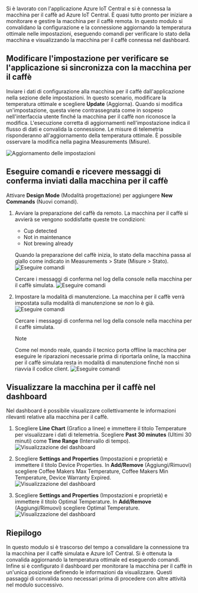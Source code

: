 Si è lavorato con l'applicazione Azure IoT Central e si è connessa la macchina per il caffè ad Azure IoT Central. È quasi tutto pronto per iniziare a monitorare e gestire la macchina per il caffè remota. In questo modulo si convalidano la configurazione e la connessione aggiornando la temperatura ottimale nelle impostazioni, eseguendo comandi per verificare lo stato della macchina e visualizzando la macchina per il caffè connessa nel dashboard. 

## <a name="edit-setting-to-see-if-the-application-syncs-with-the-coffee-machine"></a>Modificare l'impostazione per verificare se l'applicazione si sincronizza con la macchina per il caffè

Inviare i dati di configurazione alla macchina per il caffè dall'applicazione nella sezione delle impostazioni. In questo scenario, modificare la temperatura ottimale e scegliere **Update** (Aggiorna). Quando si modifica un'impostazione, questa viene contrassegnata come in sospeso nell'interfaccia utente finché la macchina per il caffè non riconosce la modifica. L'esecuzione corretta di aggiornamenti nell'impostazione indica il flusso di dati e convalida la connessione. Le misure di telemetria risponderanno all'aggiornamento della temperatura ottimale. È possibile osservare la modifica nella pagina Measurements (Misure). 

  ![Aggiornamento delle impostazioni](../images/3-settings-a.png)

## <a name="run-commands-and-receive-confirmation-messages-sent-by-the-coffee-machine"></a>Eseguire comandi e ricevere messaggi di conferma inviati dalla macchina per il caffè 
Attivare **Design Mode** (Modalità progettazione) per aggiungere **New Commands** (Nuovi comandi).

1. Avviare la preparazione del caffè da remoto. La macchina per il caffè si avvierà se vengono soddisfatte queste tre condizioni:
    - Cup detected
    - Not in maintenance
    - Not brewing already

    Quando la preparazione del caffè inizia, lo stato della macchina passa al giallo come indicato in Measurements > State (Misure > Stato). 
    ![Eseguire comandi](../images/3-commands-b.png)

    Cercare i messaggi di conferma nel log della console nella macchina per il caffè simulata. 
    ![Eseguire comandi](../images/3-commands-brewing.png)

2. Impostare la modalità di manutenzione. La macchina per il caffè verrà impostata sulla modalità di manutenzione se *non* lo è già.
    ![Eseguire comandi](../images/3-commands-c.png)
    
    Cercare i messaggi di conferma nel log della console nella macchina per il caffè simulata. 
    > [!NOTE]
    > Come nel mondo reale, quando il tecnico porta offline la macchina per eseguire le riparazioni necessarie prima di riportarla online, la macchina per il caffè simulata resta in modalità di manutenzione finché non si riavvia il codice client.
    ![Eseguire comandi](../images/3-commands-maintenance.png)

## <a name="view-the-coffee-machine-in-the-dashboard"></a>Visualizzare la macchina per il caffè nel dashboard
Nel dashboard è possibile visualizzare collettivamente le informazioni rilevanti relative alla macchina per il caffè. 

1. Scegliere **Line Chart** (Grafico a linee) e immettere il titolo Temperature per visualizzare i dati di telemetria. Scegliere **Past 30 minutes** (Ultimi 30 minuti) come **Time Range** (Intervallo di tempo).
![Visualizzazione del dashboard](../images/3-dashboard-a.png)

1. Scegliere **Settings and Properties** (Impostazioni e proprietà) e immettere il titolo Device Properties. In **Add/Remove** (Aggiungi/Rimuovi) scegliere Coffee Makers Max Temperature, Coffee Makers Min Temperature, Device Warranty Expired. 
![Visualizzazione del dashboard](../images/3-dashboard-b.png)

1. Scegliere **Settings and Properties** (Impostazioni e proprietà) e immettere il titolo Optimal Temperature. In **Add/Remove** (Aggiungi/Rimuovi) scegliere Optimal Temperature. 
![Visualizzazione del dashboard](../images/3-dashboard-c.png)


## <a name="summary"></a>Riepilogo

In questo modulo si è trascorso del tempo a convalidare la connessione tra la macchina per il caffè simulata e Azure IoT Central. Si è ottenuta la convalida aggiornando la temperatura ottimale ed eseguendo comandi. Infine si è configurato il dashboard per monitorare la macchina per il caffè in un'unica posizione definendo le informazioni da visualizzare. Questi passaggi di convalida sono necessari prima di procedere con altre attività nel modulo successivo. 